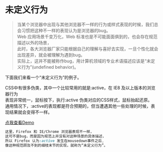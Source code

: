 # 未定义行为

> 当某个浏览器中出现与其他浏览器不一样的行为或样式表现的时候，我们总会习惯把这种不一样的表现认为是浏览器的bug。  
Web 应用场景千变万化，Web 标准也是不可能面面俱到的，也会存在规范描述以外的场景，  
此时，各大浏览器厂家只能根据自己的理解与喜好去实现，一旦个性化就会出现差异，就会被理解为遇到bug。  
实际上，这并不能被称作bug，用计算机领域的专业术语描述应该是“未定义行为”(undefined behavior)。  

下面我们来看一个“未定义行为”的例子。  

CSS中有很多伪类，其中一个比较常用的就是:active，在 IE8 及以上版本的浏览器行为  
表现非常统一，鼠标按下，执行:active 伪类对应的CSS样式，鼠标抬起还原。  
通用情况下，:active的表现都是符合预期的，但当遭遇其他一些处理的时候，表现结果就会变得不一样。

[点我查看Demo](http://demo.cssworld.cn/2/2-1.php)

```css
这里，Firefox 和 IE/Chrome 浏览器表现不一样， 
这可不是bug，而是因为规范上并没有对这种场景的具体描述，  
所以 Firefox 认为:active 发生在mousedown事件之后,
像这种规范顾及不到的细枝末节的实现，就称为“未定义行为”。
```
